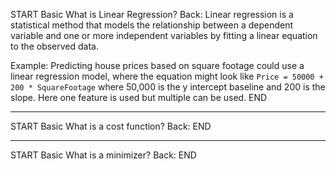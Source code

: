 
START
Basic
What is Linear Regression?
Back: Linear regression is a statistical method that models the relationship between a dependent variable and one or more independent variables by fitting a linear equation to the observed data. 

Example:
Predicting house prices based on square footage could use a linear regression model, where the equation might look like `Price = 50000 + 200 * SquareFootage` where 50,000 is the y intercept baseline and 200 is the slope. Here one feature is used but multiple can be used.
END

---

START
Basic
What is a cost function?
Back: 
END



---

START
Basic
What is a minimizer?
Back: 
END

